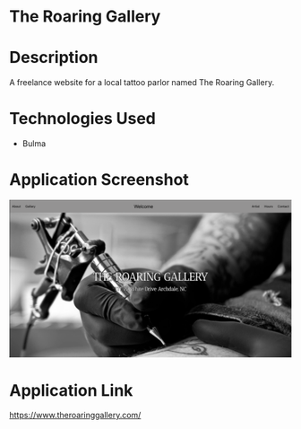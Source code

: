# The Roaring Gallery

# Description

A freelance website for a local tattoo parlor named The Roaring Gallery.

# Technologies Used

- Bulma

# Application Screenshot

![TheRoaringGallery](./img/CoverPic.png)

# Application Link

https://www.theroaringgallery.com/
